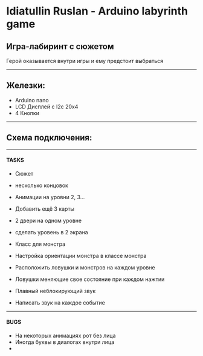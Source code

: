 # Idiatullin Ruslan - Arduino labyrinth game 
## Игра-лабиринт с сюжетом  
Герой оказывается внутри игры и ему предстоит выбраться

------------------------------------------
## Железки:
- Arduino nano
- LCD Дисплей с I2c 20x4
- 4 Кнопки

------------------------------------------
## Схема подключения: 


------------------------------------------
#### TASKS
- Сюжет
- несколько концовок
- Анимации на уровни 2, 3... 
- Добавить ещё 3 карты
- 2 двери на одном уровне
- сделать уровень в 2 экрана

- Класс для монстра 
- Настройка ориентации монстра в классе монстра
- Расположить ловушки и монстров на каждом уровне
- Ловушки меняющие свое состояние при каждом нажтии

- Плавный неблокирующий звук
- Написать звук на каждое событие 

------------------------------------------
#### BUGS
- На некоторых анимациях рот без лица
- Иногда буквы в диалогах внутри лица  
- 